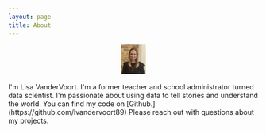 ```yaml
---
layout: page
title: About
---
```


<p align="center"> <img src="/images/sept_2020_pic_of_me.jpg" alt="sept_2020_pic_of_me" width="50"/> </p>
I'm Lisa VanderVoort. I'm a former teacher and school administrator turned data scientist. I'm passionate about using data to tell stories and understand the world. You can find my code on [Github.](https://github.com/lvandervoort89) Please reach out with questions about my projects.
